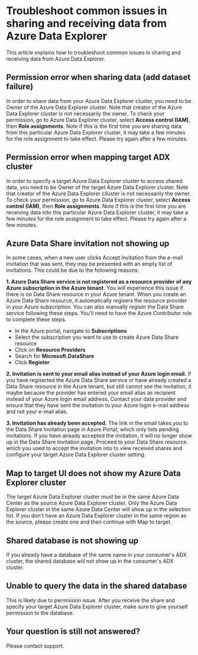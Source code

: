 # Troubleshoot common issues in sharing and receiving data from Azure Data Explorer

This article explains how to troubleshoot common issues in sharing and receiving data from Azure Data Explorer.

## Permission error when sharing data (add dataset failure)
In order to share data from your Azure Data Explorer cluster, you need to be Owner of the Azure Data Explorer cluster. Note that creator of the Azure Data Explorer cluster is not necessarily the owner. To check your permission, go to Azure Data Explorer cluster, select **Access control (IAM)**, then **Role assignments**. Note if this is the first time you are sharing data from this particular Azure Data Explorer cluster, it may take a few minutes for the role assignment to take effect. Please try again after a few minutes.

## Permission error when mapping target ADX cluster
In order to specify a target Azure Data Explorer cluster to access shared data, you need to be Owner of the target Azure Data Explorer cluster. Note that creator of the Azure Data Explorer clluster is not necessarily the owner. To check your permission, go to Azure Data Explorer cluster, select **Access control (IAM)**, then **Role assignments**. Note if this is the first time you are receiving data into this particular Azure Data Explorer cluster, it may take a few minutes for the role assignment to take effect. Please try again after a few minutes.

## Azure Data Share invitation not showing up
In some cases, when a new user clicks Accept Invitation from the e-mail invitation that was sent, they may be presented with an empty list of invitations. This could be due to the following reasons:

**1. Azure Data Share service is not registered as a resource provider of any Azure subscription in the Azure tenant.** You will experience this issue if there is no Data Share resource in your Azure tenant. When you create an Azure Data Share resource, it automatically regisers the resource provider in your Azure subscription. You can also manually regiser the Data Share service following these steps. You'll need to have the Azure Contributor role to complete these steps.

* In the Azure portal, navigate to **Subscriptions**
* Select the subscription you want to use to create Azure Data Share resource
* Click on **Resource Providers**
* Search for **Microsoft.DataShare**
* Click **Register**

**2. Invitation is sent to your email alias instead of your Azure login email.** If you have regiserted the Azure Data Share service or have already created a Data Share resource in the Azure tenant, but still cannot see the invitation, it maybe because the provider has entered your email alias as recipient instead of your Azure login email address. Contact your data provider and ensure that they have sent the invitation to your Azure login e-mail address and not your e-mail alias.

**3. Invitation has already been accepted.** The link in the email takes you to the Data Share Invitation page in Azure Portal, which only lists pending invitations. If you have already accepted the invitation, it will no longer show up in the Data Share Invitation page. Proceed to your Data Share resource which you used to accept the invitation into to view received shares and configure your target Azure Data Explorer cluster setting.

## Map to target UI does not show my Azure Data Explorer cluster
The target Azure Data Explorer cluster must be in the same Azure Data Center as the source Azure Data Explorer cluster. Only the Azure Data Explorer cluster in the same Azure Data Center will show up in the selection list. If you don't have an Azure Data Explorer cluster in the same region as the source, please create one and then continue with Map to target.

## Shared database is not showing up
If you already have a database of the same name in your consumer's ADX cluster, the shared database will not show up in the consumer's ADX cluster.

## Unable to query the data in the shared database
This is likely due to permission issue. After you receive the share and specify your target Azure Data Explorer cluster, make sure to give yourself permission to the database.  

## Your question is still not answered?
Please contact support.
